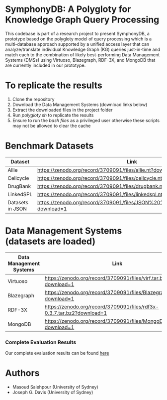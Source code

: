 # SymphonyDB: A Polygloty for Knowledge Graph Query Processing
This codebase is part of a research project to present SymphonyDB, a prototype based on the polygloty model of query processing which is a multi-database approach supported by a unified access layer that can analyze/translate individual Knowledge Graph (KG) queries just-in-time and match each to the combination of likely best-performing Data Management Systems (DMSs) using Virtuoso, Blazegraph, RDF-3X, and MongoDB that are currently included in our prototype.

# To replicate the results

 1) Clone the repository
 2) Download the Data Management Systems (download links below)
 3) Extract the downloaded files in the project folder
 4) Run *polygloty.sh* to replicate the results
 5) Ensure to run the *bash files* as a privileged user otherwise these scripts may not be allowed to clear the cache

# Benchmark Datasets

| Dataset  | Link |
| ------------- | ------------- |
| Allie                | https://zenodo.org/record/3709091/files/allie.nt?download=1  |
| Cellcycle            | https://zenodo.org/record/3709091/files/cellcycle.nt?download=1  |
| DrugBank             | https://zenodo.org/record/3709091/files/drugbank.nt?download=1  |
| LinkedSPL            | https://zenodo.org/record/3709091/files/linkedspl.nt?download=1  |
|Datasets in JSON   | https://zenodo.org/record/3709091/files/JSON%20%28MongoDB%29.tar.bz2?download=1  |


# Data Management Systems (datasets are loaded)
| Data Management Systems  | Link |
| ------------- | ------------- |
| Virtuoso                | https://zenodo.org/record/3709091/files/virf.tar.bz2?download=1 |
| Blazegraph              | https://zenodo.org/record/3709091/files/Blazegraph.tar.bz2?download=1 |
| RDF-3X                  |  https://zenodo.org/record/3709091/files/rdf3x-0.3.7.tar.bz2?download=1|
| MongoDB                 |https://zenodo.org/record/3709091/files/MongoDB.tar.bz2?download=1  |


### Complete Evaluation Results
Our complete evaluation results can be found [here](https://github.com/m-salehpour/SymphonyDB/tree/master/Results)

# Authors
* Masoud Salehpour (University of Sydney)
* Joseph G. Davis  (University of Sydney)



